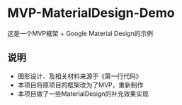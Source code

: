 # MVP-MaterialDesign-Demo
这是一个MVP框架 + Google Material Design的示例

## 说明
- 图形设计、及相关材料来源于《第一行代码》
- 本项目将原项目的框架改为了MVP，重新制作
- 本项目做了一些MaterialDesign的补充效果实现
